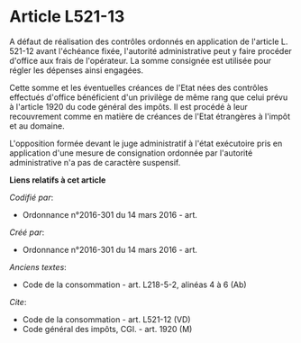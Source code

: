 # Article L521-13

A défaut de réalisation des contrôles ordonnés en application de l'article L. 521-12 avant l'échéance fixée, l'autorité
administrative peut y faire procéder d'office aux frais de l'opérateur. La somme consignée est utilisée pour régler les
dépenses ainsi engagées. 

Cette somme et les éventuelles créances de l'Etat nées des contrôles effectués d'office bénéficient d'un privilège de même
rang que celui prévu à l'article 1920 du code général des impôts. Il est procédé à leur recouvrement comme en matière de
créances de l'Etat étrangères à l'impôt et au domaine. 

L'opposition formée devant le juge administratif à l'état exécutoire pris en application d'une mesure de consignation
ordonnée par l'autorité administrative n'a pas de caractère suspensif.

**Liens relatifs à cet article**

_Codifié par_:

  - Ordonnance n°2016-301 du 14 mars 2016 - art.

_Créé par_:

  - Ordonnance n°2016-301 du 14 mars 2016 - art.

_Anciens textes_:

  - Code de la consommation - art. L218-5-2, alinéas 4 à 6 (Ab)

_Cite_:

  - Code de la consommation - art. L521-12 (VD)
  - Code général des impôts, CGI. - art. 1920 (M)
